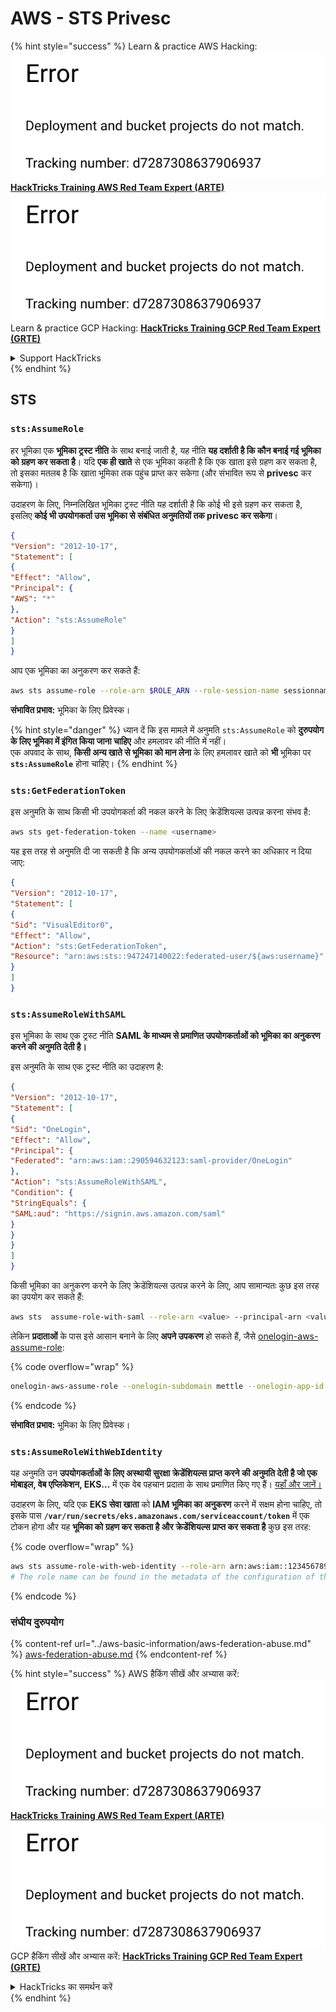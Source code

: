 # AWS - STS Privesc

{% hint style="success" %}
Learn & practice AWS Hacking:<img src="../../../.gitbook/assets/image (1) (1).png" alt="" data-size="line">[**HackTricks Training AWS Red Team Expert (ARTE)**](https://training.hacktricks.xyz/courses/arte)<img src="../../../.gitbook/assets/image (1) (1).png" alt="" data-size="line">\
Learn & practice GCP Hacking: <img src="../../../.gitbook/assets/image (2).png" alt="" data-size="line">[**HackTricks Training GCP Red Team Expert (GRTE)**<img src="../../../.gitbook/assets/image (2).png" alt="" data-size="line">](https://training.hacktricks.xyz/courses/grte)

<details>

<summary>Support HackTricks</summary>

* Check the [**subscription plans**](https://github.com/sponsors/carlospolop)!
* **Join the** 💬 [**Discord group**](https://discord.gg/hRep4RUj7f) or the [**telegram group**](https://t.me/peass) or **follow** us on **Twitter** 🐦 [**@hacktricks\_live**](https://twitter.com/hacktricks\_live)**.**
* **Share hacking tricks by submitting PRs to the** [**HackTricks**](https://github.com/carlospolop/hacktricks) and [**HackTricks Cloud**](https://github.com/carlospolop/hacktricks-cloud) github repos.

</details>
{% endhint %}

## STS

### `sts:AssumeRole`

हर भूमिका एक **भूमिका ट्रस्ट नीति** के साथ बनाई जाती है, यह नीति **यह दर्शाती है कि कौन बनाई गई भूमिका को ग्रहण कर सकता है**। यदि **एक ही खाते** से एक भूमिका कहती है कि एक खाता इसे ग्रहण कर सकता है, तो इसका मतलब है कि खाता भूमिका तक पहुंच प्राप्त कर सकेगा (और संभावित रूप से **privesc** कर सकेगा)।

उदाहरण के लिए, निम्नलिखित भूमिका ट्रस्ट नीति यह दर्शाती है कि कोई भी इसे ग्रहण कर सकता है, इसलिए **कोई भी उपयोगकर्ता उस भूमिका से संबंधित अनुमतियों तक privesc कर सकेगा**।
```json
{
"Version": "2012-10-17",
"Statement": [
{
"Effect": "Allow",
"Principal": {
"AWS": "*"
},
"Action": "sts:AssumeRole"
}
]
}
```
आप एक भूमिका का अनुकरण कर सकते हैं:
```bash
aws sts assume-role --role-arn $ROLE_ARN --role-session-name sessionname
```
**संभावित प्रभाव:** भूमिका के लिए प्रिवेस्क।

{% hint style="danger" %}
ध्यान दें कि इस मामले में अनुमति `sts:AssumeRole` को **दुरुपयोग के लिए भूमिका में इंगित किया जाना चाहिए** और हमलावर की नीति में नहीं।\
एक अपवाद के साथ, **किसी अन्य खाते से भूमिका को मान लेना** के लिए हमलावर खाते को **भी** भूमिका पर **`sts:AssumeRole`** होना चाहिए।
{% endhint %}

### **`sts:GetFederationToken`**

इस अनुमति के साथ किसी भी उपयोगकर्ता की नकल करने के लिए क्रेडेंशियल्स उत्पन्न करना संभव है:
```bash
aws sts get-federation-token --name <username>
```
यह इस तरह से अनुमति दी जा सकती है कि अन्य उपयोगकर्ताओं की नकल करने का अधिकार न दिया जाए:
```json
{
"Version": "2012-10-17",
"Statement": [
{
"Sid": "VisualEditor0",
"Effect": "Allow",
"Action": "sts:GetFederationToken",
"Resource": "arn:aws:sts::947247140022:federated-user/${aws:username}"
}
]
}
```
### `sts:AssumeRoleWithSAML`

इस भूमिका के साथ एक ट्रस्ट नीति **SAML के माध्यम से प्रमाणित उपयोगकर्ताओं को भूमिका का अनुकरण करने की अनुमति देती है।**

इस अनुमति के साथ एक ट्रस्ट नीति का उदाहरण है:
```json
{
"Version": "2012-10-17",
"Statement": [
{
"Sid": "OneLogin",
"Effect": "Allow",
"Principal": {
"Federated": "arn:aws:iam::290594632123:saml-provider/OneLogin"
},
"Action": "sts:AssumeRoleWithSAML",
"Condition": {
"StringEquals": {
"SAML:aud": "https://signin.aws.amazon.com/saml"
}
}
}
]
}
```
किसी भूमिका का अनुकरण करने के लिए क्रेडेंशियल्स उत्पन्न करने के लिए, आप सामान्यतः कुछ इस तरह का उपयोग कर सकते हैं:
```bash
aws sts  assume-role-with-saml --role-arn <value> --principal-arn <value>
```
लेकिन **प्रदाताओं** के पास इसे आसान बनाने के लिए **अपने उपकरण** हो सकते हैं, जैसे [onelogin-aws-assume-role](https://github.com/onelogin/onelogin-python-aws-assume-role): 

{% code overflow="wrap" %}
```bash
onelogin-aws-assume-role --onelogin-subdomain mettle --onelogin-app-id 283740 --aws-region eu-west-1 -z 3600
```
{% endcode %}

**संभावित प्रभाव:** भूमिका के लिए प्रिवेस्क।

### `sts:AssumeRoleWithWebIdentity`

यह अनुमति उन **उपयोगकर्ताओं के लिए अस्थायी सुरक्षा क्रेडेंशियल्स प्राप्त करने की अनुमति देती है जो एक मोबाइल, वेब एप्लिकेशन, EKS...** में एक वेब पहचान प्रदाता के साथ प्रमाणित किए गए हैं। [यहाँ और जानें।](https://docs.aws.amazon.com/STS/latest/APIReference/API\_AssumeRoleWithWebIdentity.html)

उदाहरण के लिए, यदि एक **EKS सेवा खाता** को **IAM भूमिका का अनुकरण** करने में सक्षम होना चाहिए, तो इसके पास **`/var/run/secrets/eks.amazonaws.com/serviceaccount/token`** में एक टोकन होगा और यह **भूमिका को ग्रहण कर सकता है और क्रेडेंशियल्स प्राप्त कर सकता है** कुछ इस तरह: 

{% code overflow="wrap" %}
```bash
aws sts assume-role-with-web-identity --role-arn arn:aws:iam::123456789098:role/<role_name> --role-session-name something --web-identity-token file:///var/run/secrets/eks.amazonaws.com/serviceaccount/token
# The role name can be found in the metadata of the configuration of the pod
```
{% endcode %}

### संघीय दुरुपयोग

{% content-ref url="../aws-basic-information/aws-federation-abuse.md" %}
[aws-federation-abuse.md](../aws-basic-information/aws-federation-abuse.md)
{% endcontent-ref %}

{% hint style="success" %}
AWS हैकिंग सीखें और अभ्यास करें:<img src="../../../.gitbook/assets/image (1) (1).png" alt="" data-size="line">[**HackTricks Training AWS Red Team Expert (ARTE)**](https://training.hacktricks.xyz/courses/arte)<img src="../../../.gitbook/assets/image (1) (1).png" alt="" data-size="line">\
GCP हैकिंग सीखें और अभ्यास करें: <img src="../../../.gitbook/assets/image (2).png" alt="" data-size="line">[**HackTricks Training GCP Red Team Expert (GRTE)**<img src="../../../.gitbook/assets/image (2).png" alt="" data-size="line">](https://training.hacktricks.xyz/courses/grte)

<details>

<summary>HackTricks का समर्थन करें</summary>

* [**सदस्यता योजनाएँ**](https://github.com/sponsors/carlospolop) देखें!
* **हमारे** 💬 [**Discord समूह**](https://discord.gg/hRep4RUj7f) या [**telegram समूह**](https://t.me/peass) में शामिल हों या **Twitter** 🐦 पर हमें **फॉलो** करें [**@hacktricks\_live**](https://twitter.com/hacktricks\_live)**.**
* हैकिंग ट्रिक्स साझा करें और [**HackTricks**](https://github.com/carlospolop/hacktricks) और [**HackTricks Cloud**](https://github.com/carlospolop/hacktricks-cloud) गिटहब रिपोजिटरी में PR सबमिट करें।

</details>
{% endhint %}
